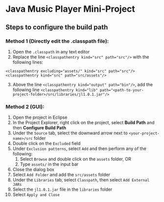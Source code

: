 # Java Music Player Mini-Project

## Steps to configure the build path

### Method 1 (Directly edit the .classpath file):
1. Open the `.classpath` in any text editor
1. Replace the line `<classpathentry kind="src" path="src"/>` with the following lines:
```
<classpathentry excluding="assets/" kind="src" path="src"/>
<classpathentry kind="src" path="src/assets"/>
```
3. Above the line `<classpathentry kind="output" path="bin"/>`, add the following line 
`<classpathentry kind="lib" path="<path-to-your-project-folder>/src/libraries/jl1.0.1.jar"/>`

### Method 2 (GUI):
1. Open the project in Eclipse
1. In the Project Explorer, right click on the project, select **Build Path** and then **Configure Build Path**
1. Under the `Source` tab, select the downward arrow next to `<your-project-name>/src` folder 
1. Double click on the `Excluded` field
1. Under `Exclusion patterns`, select `Add` and then perform any of the following:
      1. Select `Browse` and double click on the `assets` folder, OR
      1. Type `assets/` in the input bar
1. Close the dialog box
1. Select `Add Folder` and add the `src/assets` folder
1. Under the `Libraries` tab, select `Classpath`, then select `Add External JARs`
1. Select the `jl1.0.1.jar` file in the `libraries` folder
1. Select `Apply and Close`